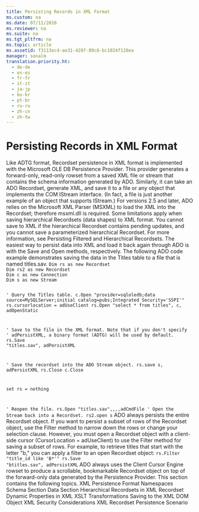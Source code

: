 ```yaml
---
title: Persisting Records in XML Format
ms.custom: na
ms.date: 07/11/2016
ms.reviewer: na
ms.suite: na
ms.tgt_pltfrm: na
ms.topic: article
ms.assetid: f3113ec4-ae31-428f-89c6-bc1024f128ea
manager: sonalm
translation.priority.ht: 
  - de-de
  - es-es
  - fr-fr
  - it-it
  - ja-jp
  - ko-kr
  - pt-br
  - ru-ru
  - zh-cn
  - zh-tw
---
```

# Persisting Records in XML Format
<?xml version="1.0" encoding="utf-8"?>
<developerConceptualDocument xmlns="http://ddue.schemas.microsoft.com/authoring/2003/5" xmlns:xlink="http://www.w3.org/1999/xlink" xmlns:xsi="http://www.w3.org/2001/XMLSchema-instance" xsi:schemaLocation="http://ddue.schemas.microsoft.com/authoring/2003/5 http://dduestorage.blob.core.windows.net/ddueschema/developer.xsd">
  <introduction>
    <para>Like ADTG format, <legacyBold>Recordset</legacyBold> persistence in XML format is implemented with the Microsoft OLE DB Persistence Provider. This provider generates a forward-only, read-only rowset from a saved XML file or stream that contains the schema information generated by ADO. Similarly, it can take an ADO <legacyBold>Recordset</legacyBold>, generate XML, and save it to a file or any object that implements the COM <legacyBold>IStream</legacyBold> interface. (In fact, a file is just another example of an object that supports <legacyBold>IStream</legacyBold>.) For versions 2.5 and later, ADO relies on the Microsoft XML Parser (MSXML) to load the XML into the <legacyBold>Recordset</legacyBold>; therefore msxml.dll is required.</para>
    <alert class="note">
      <para>Some limitations apply when saving hierarchical <legacyBold>Recordsets</legacyBold> (data shapes) to XML format. You cannot save to XML if the hierarchical <legacyBold>Recordset</legacyBold> contains pending updates, and you cannot save a parameterized hierarchical <legacyBold>Recordset</legacyBold>. For more information, see <link xlink:href="d01aeb4d-4e43-450b-b3f2-0c27eaaf9f86">Persisting Filtered and Hierarchical Recordsets</link>.</para>
    </alert>
    <para>The easiest way to persist data into XML and load it back again through ADO is with the <legacyBold>Save</legacyBold> and <legacyBold>Open</legacyBold> methods, respectively. The following ADO code example demonstrates saving the data in the <legacyBold>Titles</legacyBold> table to a file that is named titles.sav.</para>
    <code>Dim rs as new Recordset
Dim rs2 as new Recordset
Dim c as new Connection
Dim s as new Stream

' Query the Titles table.
c.Open "provider=sqloledb;data source=MySQLServer;initial catalog=pubs;Integrated Security='SSPI'"
rs.cursorlocation = adUseClient
rs.Open "select * from titles", c, adOpenStatic

' Save to the file in the XML format. Note that if you don't specify 
' adPersistXML, a binary format (ADTG) will be used by default.
rs.Save "titles.sav", adPersistXML

' Save the recordset into the ADO Stream object.
rs.save s, adPersistXML
rs.Close
c.Close

set rs = nothing

' Reopen the file.
rs.Open "titles.sav",,,,adCmdFile
' Open the Stream back into a Recordset.
rs2.open s</code>
    <para>ADO always persists the entire <legacyBold>Recordset</legacyBold> object. If you want to persist a subset of rows of the <legacyBold>Recordset</legacyBold> object, use the <legacyBold>Filter</legacyBold> method to narrow down the rows or change your selection clause. However, you must open a <legacyBold>Recordset</legacyBold> object with a client-side cursor (<legacyBold>CursorLocation</legacyBold> = <legacyBold>adUseClient</legacyBold>) to use the <legacyBold>Filter</legacyBold> method for saving a subset of rows. For example, to retrieve titles that start with the letter "b," you can apply a filter to an open <legacyBold>Recordset</legacyBold> object:</para>
    <code>rs.Filter "title_id like 'B*'"
rs.Save "btitles.sav", adPersistXML</code>
    <para>ADO always uses the Client Cursor Engine rowset to produce a scrollable, bookmarkable <legacyBold>Recordset</legacyBold> object on top of the forward-only data generated by the Persistence Provider.</para>
    <para>This section contains the following topics.</para>
    <list class="bullet">
      <listItem>
        <para>
          <link xlink:href="6e146738-ac4d-47bb-b6cd-d87b2260aead">XML Persistence Format</link>
        </para>
      </listItem>
      <listItem>
        <para>
          <link xlink:href="efff5569-db52-451d-a039-2e74870534da">Namespaces</link>
        </para>
      </listItem>
      <listItem>
        <para>
          <link xlink:href="4ac6e524-2c92-48e8-b871-0a4b5c8fda18">Schema Section</link>
        </para>
      </listItem>
      <listItem>
        <para>
          <link xlink:href="43dc42a8-7057-48e6-93d6-880d5c5c51a4">Data Section</link>
        </para>
      </listItem>
      <listItem>
        <para>
          <link xlink:href="5d4b11c4-c94f-4910-b99b-5b9abc50d791">Hierarchical Recordsets in XML</link>
        </para>
      </listItem>
      <listItem>
        <para>
          <link xlink:href="52f8e379-812a-4db8-9210-94458926301c">Recordset Dynamic Properties in XML</link>
        </para>
      </listItem>
      <listItem>
        <para>
          <link xlink:href="1a46196e-839f-4734-a59e-2c64609ffb9e">XSLT Transformations</link>
        </para>
      </listItem>
      <listItem>
        <para>
          <link xlink:href="4d20fd28-aaf8-4232-83ce-f9d1e5f93dae">Saving to the XML DOM Object</link>
        </para>
      </listItem>
      <listItem>
        <para>
          <link xlink:href="fadbd38e-6e7b-4b81-96ea-85169c664374">XML Security Considerations</link>
        </para>
      </listItem>
      <listItem>
        <para>
          <link xlink:href="353d569a-043a-4397-9ee6-564c4af8d5f6">XML Recordset Persistence Scenario</link> </para>
      </listItem>
    </list>
  </introduction>
  <relatedTopics />
</developerConceptualDocument>